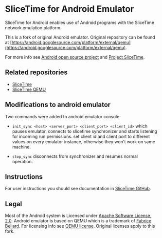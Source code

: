 # SliceTime for Android Emulator #

SliceTime for Android enables use of Android programs with the SliceTime network emulation platform.

This is a fork of original Android emulator. Original repository can be found at [https://android.googlesource.com/platform/external/qemu](https://android.googlesource.com/platform/external/qemu).

For more info see [Android open source project](http://source.android.com/) and [Project SliceTime](http://www.comsys.rwth-aachen.de/research/projects/slicetime/).

## Related repositories ##
* [SliceTime](https://github.com/mr-kimia/slicetime)
* [SliceTime QEMU](https://github.com/mr-kimia/slicetime-qemu)

## Modifications to android emulator ##

Two commands were added to android emulator console:

* `init_sync <host> <server_port> <client_port> <client_id>`
which pauses emulator, connects to slicetime synchronizer and starts listening for incoming run permissions. set client id and client port to different values on every emulator instance, otherwise they won't work on same machine.

* `stop_sync`
disconnects from synchronizer and resumes normal operation.

## Instructions ##

For user instructions you should see documentation in [SliceTime GitHub](https://github.com/mr-kimia/slicetime).

## Legal ##

Most of the Android system is Licensed under [Apache Software License, 2.0](http://www.apache.org/licenses/LICENSE-2.0).
Android emulator is based on QEMU which is a trademark of [Fabrice Bellard](http://bellard.org/). For licensing info see [QEMU license](http://wiki.qemu.org/License).
Original licenses apply to this fork.

